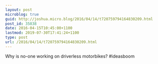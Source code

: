 ```yaml
---
layout: post
microblog: true
guid: http://joshua.micro.blog/2016/04/14/t720759794164830209.html
post_id: 35838
date: 2016-04-15T10:45:00+1100
lastmod: 2019-07-30T17:41:24+1100
type: post
url: /2016/04/14/t720759794164830209.html
---
```

Why is no-one working on driverless motorbikes? #ideasboom
